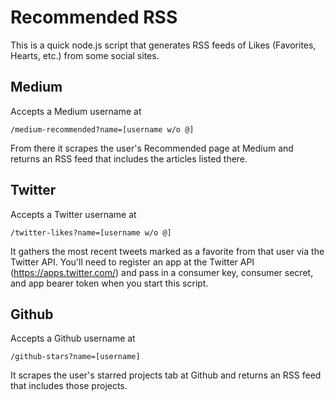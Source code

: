 # Recommended RSS

This is a quick node.js script that generates RSS feeds of Likes (Favorites, Hearts, etc.) from some social sites.

## Medium

Accepts a Medium username at 
 
	/medium-recommended?name=[username w/o @] 
  
From there it scrapes the user's Recommended page at Medium and returns an RSS feed that includes the articles listed there.

## Twitter

Accepts a Twitter username at 

	/twitter-likes?name=[username w/o @]
  
It gathers the most recent tweets marked as a favorite from that user via the Twitter API. You'll need to register an app at the Twitter API (https://apps.twitter.com/) and pass in a consumer key, consumer secret, and app bearer token when you start this script.

## Github

Accepts a Github username at 

	/github-stars?name=[username]
  
It scrapes the user's starred projects tab at Github and returns an RSS feed that includes those projects.
